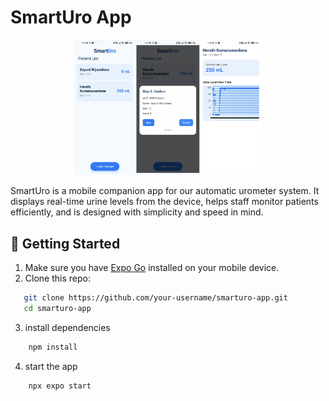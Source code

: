# SmartUro App

<p align="center">
  <img src="../images/app.png" alt="SmartUro App Preview" width="300"/>
</p>

SmartUro is a mobile companion app for our automatic urometer system. It displays real-time urine levels from the device, helps staff monitor patients efficiently, and is designed with simplicity and speed in mind.

## 🚀 Getting Started

1. Make sure you have [Expo Go](https://expo.dev/client) installed on your mobile device.
2. Clone this repo:
```bash
   git clone https://github.com/your-username/smarturo-app.git
   cd smarturo-app
```
3. install dependencies
```bash
    npm install
```
4. start the app
```bash
    npx expo start
```